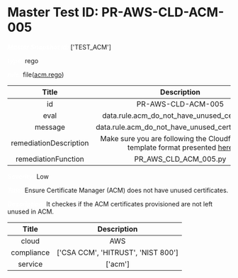 



# Master Test ID: PR-AWS-CLD-ACM-005


***<font color="white">Master Snapshot Id:</font>*** ['TEST_ACM']

***<font color="white">type:</font>*** rego

***<font color="white">rule:</font>*** file([acm.rego])  
  
  
  
  

|Title|Description|
| :---: | :---: |
|id|PR-AWS-CLD-ACM-005|
|eval|data.rule.acm_do_not_have_unused_certificate|
|message|data.rule.acm_do_not_have_unused_certificate_err|
|remediationDescription|Make sure you are following the Cloudformation template format presented <a href='https://boto3.amazonaws.com/v1/documentation/api/latest/reference/services/acm.html#ACM.Client.describe_certificate' target='_blank'>here</a>|
|remediationFunction|PR_AWS_CLD_ACM_005.py|


***<font color="white">Severity:</font>*** Low

***<font color="white">Title:</font>*** Ensure Certificate Manager (ACM) does not have unused certificates.

***<font color="white">Description:</font>*** It checkes if the ACM certificates provisioned are not left unused in ACM.  
  
  

|Title|Description|
| :---: | :---: |
|cloud|AWS|
|compliance|['CSA CCM', 'HITRUST', 'NIST 800']|
|service|['acm']|



[acm.rego]: https://github.com/prancer-io/prancer-compliance-test/tree/master/aws/cloud/acm.rego
